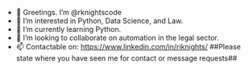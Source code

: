 - 👋 Greetings.  I’m @rknightscode
- 👀 I’m interested in Python, Data Science, and Law.
- 🌱 I’m currently learning Python.
- 💞️ I’m looking to collaborate on automation in the legal sector.
- 📫 Contactable on:  https://www.linkedin.com/in/riknights/   ##Please state where you have seen me for contact or message requests##

<!---
rknightscode/rknightscode is a ✨ special ✨ repository because its `README.md` (this file) appears on your GitHub profile.
You can click the Preview link to take a look at your changes.
--->
